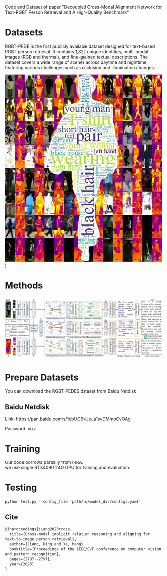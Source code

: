 Code and Dataset of paper "Decoupled Cross-Modal Alignment Network for Text-RGBT Person Retrieval and A High-Quality Benchmark"

# Datasets
RGBT-PEDE is the first publicly available dataset designed for text-based RGBT person retrieval. It contains 1,822 unique identities, multi-modal images (RGB and thermal), and fine-grained textual descriptions. The dataset covers a wide range of scenes across daytime and nighttime, featuring various challenges such as occlusion and illumination changes.

![image](https://github.com/Yifei-AHU/RGBT-PEDE/blob/main/images/Fig10.png?raw=true))

# Methods
![image](https://github.com/Yifei-AHU/RGBT-PEDE/blob/main/images/Fig2.png?raw=true)

# Prepare Datasets

You can download the RGBT-PEDES dataset from Baidu Netdisk

## Baidu Netdisk
Link: https://pan.baidu.com/s/1cbUO9vUeJa1svDMmoCvOAg 

Password: xixz

# Training
Our code borrows partially from IRRA. \
we use single RTX4090 24G GPU for training and evaluation.

# Testing
```
python test.py --config_file 'path/to/model_dir/configs.yaml'
```

## Cite
```
@inproceedings{jiang2023cross,
  title={Cross-modal implicit relation reasoning and aligning for text-to-image person retrieval},
  author={Jiang, Ding and Ye, Mang},
  booktitle={Proceedings of the IEEE/CVF conference on computer vision and pattern recognition},
  pages={2787--2797},
  year={2023}
}
```
